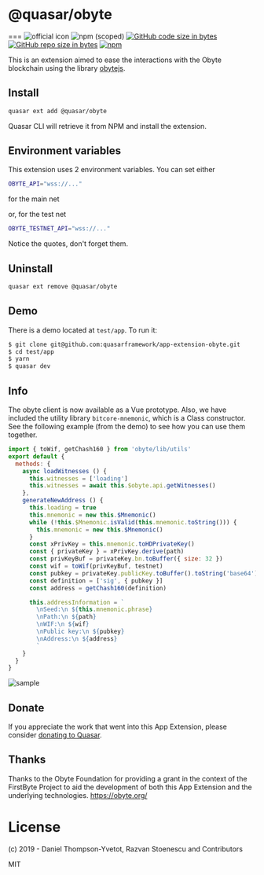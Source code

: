 # @quasar/obyte
===
![official icon](https://img.shields.io/badge/Quasar%201.0-Official%20App%20Extension-blue.svg)
![npm (scoped)](https://img.shields.io/npm/v/@quasar/quasar-app-extension-obyte.svg)
[![GitHub code size in bytes](https://img.shields.io/github/languages/code-size/quasarframework/app-extension-obyte.svg)]()
[![GitHub repo size in bytes](https://img.shields.io/github/repo-size/quasarframework/app-extension-obyte.svg)]()
[![npm](https://img.shields.io/npm/dt/@quasar/quasar-app-extension-obyte.svg)](https://www.npmjs.com/package/@quasar/quasar-app-extension-obyte)

This is an extension aimed to ease the interactions with the Obyte blockchain using the library [obytejs](https://github.com/bonustrack/obyte.js).

## Install
```bash
quasar ext add @quasar/obyte
```
Quasar CLI will retrieve it from NPM and install the extension.

## Environment variables

This extension uses 2 environment variables. You can set either

```bash
OBYTE_API="wss://..."
```
for the main net

or, for the test net

```bash
OBYTE_TESTNET_API="wss://..."
```

Notice the quotes, don't forget them.

## Uninstall
```bash
quasar ext remove @quasar/obyte
```

## Demo
There is a demo located at `test/app`. To run it:
```bash
$ git clone git@github.com:quasarframework/app-extension-obyte.git
$ cd test/app
$ yarn
$ quasar dev
```

## Info
The obyte client is now available as a Vue prototype. Also, we have included the utility library `bitcore-mnemonic`, which is a Class constructor. See the following example (from the demo) to see how you can use them together.

```js
import { toWif, getChash160 } from 'obyte/lib/utils'
export default {
  methods: {
    async loadWitnesses () {
      this.witnesses = ['loading']
      this.witnesses = await this.$obyte.api.getWitnesses()
    },
    generateNewAddress () {
      this.loading = true
      this.mnemonic = new this.$Mnemonic()
      while (!this.$Mnemonic.isValid(this.mnemonic.toString())) {
        this.mnemonic = new this.$Mnemonic()
      }
      const xPrivKey = this.mnemonic.toHDPrivateKey()
      const { privateKey } = xPrivKey.derive(path)
      const privKeyBuf = privateKey.bn.toBuffer({ size: 32 })
      const wif = toWif(privKeyBuf, testnet)
      const pubkey = privateKey.publicKey.toBuffer().toString('base64')
      const definition = ['sig', { pubkey }]
      const address = getChash160(definition)

      this.addressInformation = `
        \nSeed:\n ${this.mnemonic.phrase}
        \nPath:\n ${path}
        \nWIF:\n ${wif}
        \nPublic key:\n ${pubkey}
        \nAddress:\n ${address}
        `
    }
  }
}
```

![sample](https://raw.github.com/quasarframework/app-extension-obyte/master/doc/art/newWallet-sample.png)

## Donate
If you appreciate the work that went into this App Extension, please consider [donating to Quasar](https://donate.quasar.dev).

## Thanks
Thanks to the Obyte Foundation for providing a grant in the context of the FirstByte Project to aid the development of both this App Extension and the underlying technologies. https://obyte.org/

# License
(c) 2019 - Daniel Thompson-Yvetot, Razvan Stoenescu and Contributors

MIT


